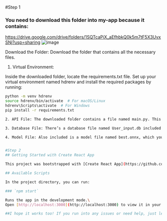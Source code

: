 #Step 1
### You need to download this folder into my-app because it contains:
https://drive.google.com/drive/folders/1SQTcaPiX_aEfhbkQ0k5m7tF5X3UvxSNj?usp=sharing
![image](https://github.com/user-attachments/assets/ce84f121-43fc-476e-9ae1-f614095d2bf9)

Download the Folder: Download the folder that contains all the necessary files.

1. Virtual Environment:

Inside the downloaded folder, locate the requirements.txt file.
Set up your virtual environment named hdrenv and install the required packages by running:

```bash
python -m venv hdrenv
source hdrenv/bin/activate  # For macOS/Linux
hdrenv\Scripts\activate  # For Windows
pip install -r requirements.txt

2. API File: The downloaded folder contains a file named main.py. This file serves as the API for loading the model, processing it, and sending requests to various web pages.

3. Database File: There’s a database file named User_input.db included in the folder.

4. Model File: Also included is a model file named best.onnx, which you will use for your application.


#Step 2
## Getting Started with Create React App

This project was bootstrapped with [Create React App](https://github.com/facebook/create-react-app).

## Available Scripts

In the project directory, you can run:

### `npm start`

Runs the app in the development mode.\
Open [http://localhost:3000](http://localhost:3000) to view it in your browser.

##I hope it works too! If you run into any issues or need help, just let me know!
